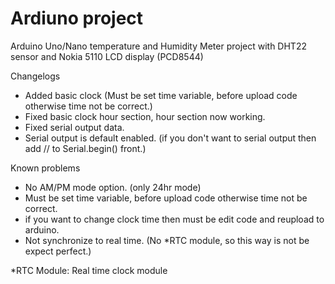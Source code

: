 # Ardiuno project
Arduino Uno/Nano temperature and Humidity Meter project with DHT22 sensor and Nokia 5110 LCD display (PCD8544)

Changelogs
+ Added basic clock (Must be set time variable, before upload code otherwise time not be correct.)
+ Fixed basic clock hour section, hour section now working.
+ Fixed serial output data.
+ Serial output is default enabled. (if you don't want to serial output then add // to Serial.begin() front.)


Known problems
- No AM/PM mode option. (only 24hr mode)
- Must be set time variable, before upload code otherwise time not be correct.
- if you want to change clock time then must be edit code and reupload to arduino.
- Not synchronize to real time. (No *RTC module, so this way is not be expect perfect.)

*RTC Module: Real time clock module
